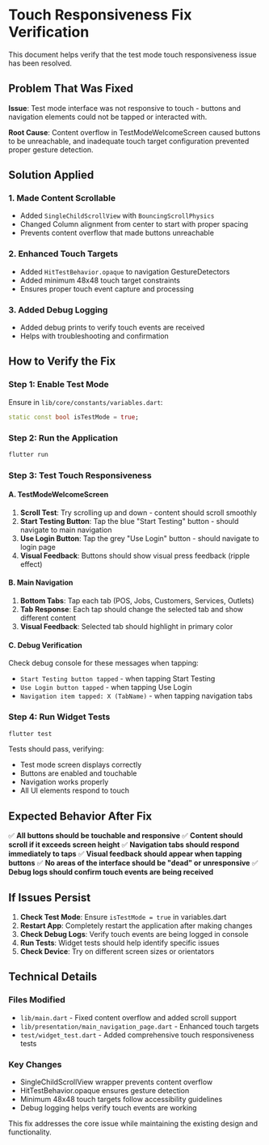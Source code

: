 # Touch Responsiveness Fix Verification

This document helps verify that the test mode touch responsiveness issue has been resolved.

## Problem That Was Fixed

**Issue**: Test mode interface was not responsive to touch - buttons and navigation elements could not be tapped or interacted with.

**Root Cause**: Content overflow in TestModeWelcomeScreen caused buttons to be unreachable, and inadequate touch target configuration prevented proper gesture detection.

## Solution Applied

### 1. Made Content Scrollable
- Added `SingleChildScrollView` with `BouncingScrollPhysics`
- Changed Column alignment from center to start with proper spacing
- Prevents content overflow that made buttons unreachable

### 2. Enhanced Touch Targets
- Added `HitTestBehavior.opaque` to navigation GestureDetectors
- Added minimum 48x48 touch target constraints
- Ensures proper touch event capture and processing

### 3. Added Debug Logging
- Added debug prints to verify touch events are received
- Helps with troubleshooting and confirmation

## How to Verify the Fix

### Step 1: Enable Test Mode
Ensure in `lib/core/constants/variables.dart`:
```dart
static const bool isTestMode = true;
```

### Step 2: Run the Application
```bash
flutter run
```

### Step 3: Test Touch Responsiveness

#### A. TestModeWelcomeScreen
1. **Scroll Test**: Try scrolling up and down - content should scroll smoothly
2. **Start Testing Button**: Tap the blue "Start Testing" button - should navigate to main navigation
3. **Use Login Button**: Tap the grey "Use Login" button - should navigate to login page
4. **Visual Feedback**: Buttons should show visual press feedback (ripple effect)

#### B. Main Navigation
1. **Bottom Tabs**: Tap each tab (POS, Jobs, Customers, Services, Outlets)
2. **Tab Response**: Each tap should change the selected tab and show different content
3. **Visual Feedback**: Selected tab should highlight in primary color

#### C. Debug Verification
Check debug console for these messages when tapping:
- `Start Testing button tapped` - when tapping Start Testing
- `Use Login button tapped` - when tapping Use Login  
- `Navigation item tapped: X (TabName)` - when tapping navigation tabs

### Step 4: Run Widget Tests
```bash
flutter test
```

Tests should pass, verifying:
- Test mode screen displays correctly
- Buttons are enabled and touchable
- Navigation works properly
- All UI elements respond to touch

## Expected Behavior After Fix

✅ **All buttons should be touchable and responsive**
✅ **Content should scroll if it exceeds screen height**
✅ **Navigation tabs should respond immediately to taps**
✅ **Visual feedback should appear when tapping buttons**
✅ **No areas of the interface should be "dead" or unresponsive**
✅ **Debug logs should confirm touch events are being received**

## If Issues Persist

1. **Check Test Mode**: Ensure `isTestMode = true` in variables.dart
2. **Restart App**: Completely restart the application after making changes
3. **Check Debug Logs**: Verify touch events are being logged in console
4. **Run Tests**: Widget tests should help identify specific issues
5. **Check Device**: Try on different screen sizes or orientators

## Technical Details

### Files Modified
- `lib/main.dart` - Fixed content overflow and added scroll support
- `lib/presentation/main_navigation_page.dart` - Enhanced touch targets
- `test/widget_test.dart` - Added comprehensive touch responsiveness tests

### Key Changes
- SingleChildScrollView wrapper prevents content overflow
- HitTestBehavior.opaque ensures gesture detection
- Minimum 48x48 touch targets follow accessibility guidelines
- Debug logging helps verify touch events are working

This fix addresses the core issue while maintaining the existing design and functionality.